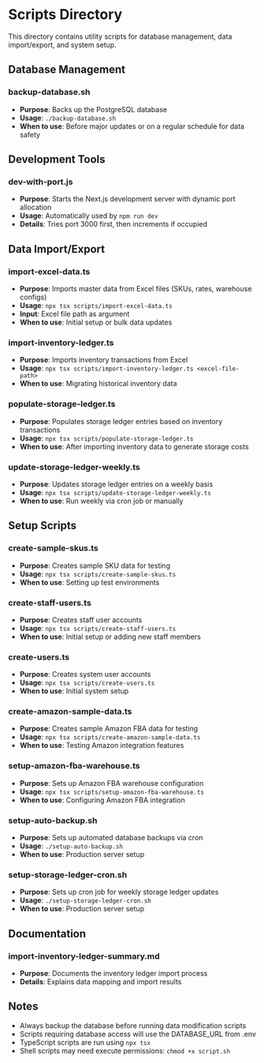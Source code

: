 # Scripts Directory

This directory contains utility scripts for database management, data import/export, and system setup.

## Database Management

### backup-database.sh
- **Purpose**: Backs up the PostgreSQL database
- **Usage**: `./backup-database.sh`
- **When to use**: Before major updates or on a regular schedule for data safety

## Development Tools

### dev-with-port.js
- **Purpose**: Starts the Next.js development server with dynamic port allocation
- **Usage**: Automatically used by `npm run dev`
- **Details**: Tries port 3000 first, then increments if occupied

## Data Import/Export

### import-excel-data.ts
- **Purpose**: Imports master data from Excel files (SKUs, rates, warehouse configs)
- **Usage**: `npx tsx scripts/import-excel-data.ts`
- **Input**: Excel file path as argument
- **When to use**: Initial setup or bulk data updates

### import-inventory-ledger.ts
- **Purpose**: Imports inventory transactions from Excel
- **Usage**: `npx tsx scripts/import-inventory-ledger.ts <excel-file-path>`
- **When to use**: Migrating historical inventory data

### populate-storage-ledger.ts
- **Purpose**: Populates storage ledger entries based on inventory transactions
- **Usage**: `npx tsx scripts/populate-storage-ledger.ts`
- **When to use**: After importing inventory data to generate storage costs

### update-storage-ledger-weekly.ts
- **Purpose**: Updates storage ledger entries on a weekly basis
- **Usage**: `npx tsx scripts/update-storage-ledger-weekly.ts`
- **When to use**: Run weekly via cron job or manually

## Setup Scripts

### create-sample-skus.ts
- **Purpose**: Creates sample SKU data for testing
- **Usage**: `npx tsx scripts/create-sample-skus.ts`
- **When to use**: Setting up test environments

### create-staff-users.ts
- **Purpose**: Creates staff user accounts
- **Usage**: `npx tsx scripts/create-staff-users.ts`
- **When to use**: Initial setup or adding new staff members

### create-users.ts
- **Purpose**: Creates system user accounts
- **Usage**: `npx tsx scripts/create-users.ts`
- **When to use**: Initial system setup

### create-amazon-sample-data.ts
- **Purpose**: Creates sample Amazon FBA data for testing
- **Usage**: `npx tsx scripts/create-amazon-sample-data.ts`
- **When to use**: Testing Amazon integration features

### setup-amazon-fba-warehouse.ts
- **Purpose**: Sets up Amazon FBA warehouse configuration
- **Usage**: `npx tsx scripts/setup-amazon-fba-warehouse.ts`
- **When to use**: Configuring Amazon FBA integration

### setup-auto-backup.sh
- **Purpose**: Sets up automated database backups via cron
- **Usage**: `./setup-auto-backup.sh`
- **When to use**: Production server setup

### setup-storage-ledger-cron.sh
- **Purpose**: Sets up cron job for weekly storage ledger updates
- **Usage**: `./setup-storage-ledger-cron.sh`
- **When to use**: Production server setup

## Documentation

### import-inventory-ledger-summary.md
- **Purpose**: Documents the inventory ledger import process
- **Details**: Explains data mapping and import results

## Notes

- Always backup the database before running data modification scripts
- Scripts requiring database access will use the DATABASE_URL from .env
- TypeScript scripts are run using `npx tsx`
- Shell scripts may need execute permissions: `chmod +x script.sh`